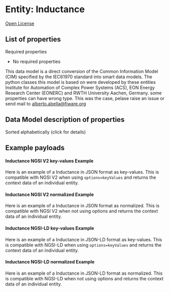 Entity: Inductance  
==================  
[Open License](https://github.com/smart-data-models//dataModel.EnergyCIM/blob/master/Inductance/LICENSE.md)  

## List of properties  

Required properties  
- No required properties    
This data model is a direct conversion of the Common Information Model (CIM) specified by the IEC61970 standard into smart data models. The python classes this model is based on were developed by these entities Institute for Automation of Complex Power Systems (ACS), EON Energy Research Center (EONERC) and RWTH University Aachen, Germany. some properties can have wrong type. This was the case, pelase raise an issue or send mail to alberto.abella@fiware.org  
## Data Model description of properties  
Sorted alphabetically (click for details)  
## Example payloads    
#### Inductance NGSI V2 key-values Example    
Here is an example of a Inductance in JSON format as key-values. This is compatible with NGSI V2 when  using `options=keyValues` and returns the context data of an individual entity.  
#### Inductance NGSI V2 normalized Example    
Here is an example of a Inductance in JSON format as normalized. This is compatible with NGSI V2 when not using options and returns the context data of an individual entity.  
#### Inductance NGSI-LD key-values Example    
Here is an example of a Inductance in JSON-LD format as key-values. This is compatible with NGSI-LD when  using `options=keyValues` and returns the context data of an individual entity.  
#### Inductance NGSI-LD normalized Example    
Here is an example of a Inductance in JSON-LD format as normalized. This is compatible with NGSI-LD when not using options and returns the context data of an individual entity.  
